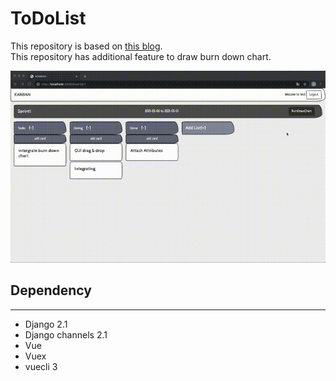 # ToDoList

This repository is based on [this blog](https://qiita.com/denzow/items/046f3c8b9bd8d3378eb4).  
This repository has additional feature to draw burn down chart.

<img src="demo_todo.gif" >

## Dependency
-------------------
* Django 2.1
* Django channels 2.1
* Vue
* Vuex
* vuecli 3
